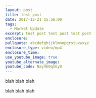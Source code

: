 ```yaml
---
layout: post
title: test post
date: 2017-12-21 15:56:00
tags:
  - Market Update
excerpt: test post test post test post
enclosure:
pullquote: abcdefghijklmnopqrstuvwxyz
enclosure_type: video/mp4
enclosure_time:
use_youtube_image: true
youtube_alternate_image:
youtube_code: Nay4E0qsGy8
---
```



<!--base32-c9gq6t9k68ppctvad9gqmc9n6tw32ck1cdm6wd3degtk0xb2cnhp8w1qc5u36d9mdnu36c3tc9k6avkn6xgq4utn6nu6udtreth66d3degtk0e9td8v6uukbcnm36xtmdnn72whdc9gq6t9k68-base32-->

blah blah blah
<!--base32-c9gq6t9k68ppctvad9gqmc9n6tw32ck1cdm6wd3degtk0xb2cnhp8w1qc5u36d9mdnu36c3q6dq68u3g6wt7grk6cnm6mukqemtput3ee0t62rv8cwu6ux1kc4wkjw9rd1wk4r9tc9vjurk1edjk6cg-base32-->

blah blah blah